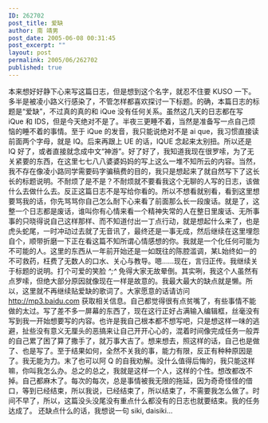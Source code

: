 ```yaml
---
ID: 262702
post_title: 爱缺
author: 南 靖男
post_date: 2005-06-08 00:31:45
post_excerpt: ""
layout: post
permalink: 2005/06/262702
published: true
---
```

本来想好好静下心来写这篇日志，但是想到这个名字，就忍不住要 KUSO 一下。多半是被凌小路义行感染了，不管怎样都喜欢探讨一下标题。的确，本篇日志的标题是“爱缺”，不过真的真的和 iQue 没有任何关系。虽然这几天的日志都在写 iQue 和 IDS，但是今天绝对不是了。半夜三更睡不着，当然是准备写一点自己烦恼的睡不着的事情。至于 iQue 的发音，我只能说绝对不是 ai que，我习惯直接读前面两个字母，就是 IQ。后来再跟上 UE 的话，IQUE 念起来太别扭。所以还是 IQ 好了，或者直接就念成中文“神游”。好了好了，我知道我现在很罗嗦，为了无关紧要的东西，在这里七七八八婆婆妈妈的写上这么一堆不知所云的内容。当然，我不存在像凌小路同学需要码字骗稿费的目的，我只是想起来了就自然写下了这长长的标题说明。不耐烦了是不是？不耐烦就不要看我这个无聊的人写的日志，该做什么去做什么去。反正这篇日志不是写给你看的。所以不想看就别看，看到这里想要骂我的话，你先骂骂你自己怎么耐下心来看了前面那么长一段废话。就是了，这整一个日志都是废话，谁叫你有心情来看一个精神失常的人在整日里废话、无所事事的只晓得说自己这样那样、而不知道付出一丁点行动，就是想起什么来了，也是虎头蛇尾，一时冲动过去就了无音讯了，最终还是一事无成，然后继续在这里埋怨自个，顺带折磨一下正在看这篇不知所谓心情感想的你。我就是一个化任何可能为不可能的人。这里的东西从一年前开始还是一如既往的陈腔滥调，某L始终如一的不可救药，枉费了无数人的口水、关心与教导。嗯……现在，言归正传。我继续关于标题的说明。打个可爱的笑脸 *^;^* 免得大家无故晕倒。其实咧，我这个人虽然有点罗嗦，但绝大部分原因就像现在一样是故意的。我最大最大的缺点就是懒。所以，这里就不再继续贴爱缺的歌词了。大家愿意的话请访问 <a href="http://mp3.baidu.com">http://mp3.baidu.com</a> 获取相关信息。自己都觉得很有点贫嘴了，有些事情不能做的太过。写了差不多一屏幕的东西了，现在这行正好占满输入编辑框，丝毫没有写到我一开始想要写的内容。也许是我自己根本都不想写吧，只是想这样一味的逃避，扯些没有意义无厘头的恶搞来让自己开开心心的，混着时间像完成任务一般弄的自己累了困了算了撒手了，就万事大吉了。想来想去，照这样的话，自己也是做了、也是写了。至于结果如何，全然不关我的事，能力有限，反正有种种原因是了。我无能为力。末了也可以阿 Q 的自我劝解。没什么值得后悔的，我只能这样嘛，你叫我怎么办。总之的总之，我就是这样一个人，这样的个性。想改都改不掉。自己都麻木了。每次的每次，总是事情被我无限的拖延，因为奇奇怪怪的借口，等到已经结束，所以我说，已经结束了，所以结束了，不需要我怎么做了。时间不早了，所以，这篇没头没尾没有重点什么都没有的日志也就要结束。我的任务达成了。
还缺点什么的话，我想说一句 siki, daisiki...
